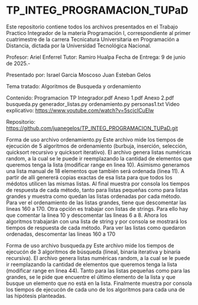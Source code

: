 # TP_INTEG_PROGRAMACION_TUPaD
Este repositorio contiene todos los archivos presentados en el Trabajo Practico Integrador de la materia Programación I, correspondiente al primer cuatrimestre de la carrera Tecnicatura Universitaria en Programación a Distancia, dictada por la Universidad Tecnológica Nacional.

Profesor: Ariel Enferrel
Tutor: Ramiro Hualpa
Fecha de Entrega: 9 de junio de 2025.-

Presentado por:
                Israel Garcia Moscoso
                Juan Esteban Gelos

Tema tratado: Algoritmos de Busqueda y ordenamiento


Contenido:
        Programacion TP Integrador.pdf
        Anexo 1.pdf
        Anexo 2.pdf
        busqueda.py
        generador_listas.py
        ordenamiento.py
        personas1.txt
        Video explicativo: https://www.youtube.com/watch?v=5scjcICuElw

Repositorio: https://github.com/juanegelos/TP_INTEG_PROGRAMACION_TUPaD.git

Forma de uso archivo ordenamiento.py
Este archivo mide los tiempos de ejecución de 5 algoritmos de ordenamiento (burbuja, inserción, selección, quicksort recursivo y quicksort iterativo). El archivo genera listas numéricas random, a la cual se le puede ir reemplazando la cantidad de elementos que queremos tenga la lista (modificar range en linea 10). Asimismo generamos una lista manual de 18 elementos que también será ordenada (linea 11).
A partir de alli genererá copias exactas de esa lista para que todos los médotos utilicen las mismas listas. Al final muestra por consola los tiempos de respuesta de cada método, tanto para listas pequeñas como para listas grandes y muestra como quedan las listas ordenadas por cada método. 
Para ver el ordenamiento de las listas grandes, tiene que descomentar las lineas 160 a 170.
Otra opción es trabajar con listas de strings. Para ello hay que comentar la linea 10 y descomentar las lineas 6 a 8. Ahora los algoritmos trabajarán con una lista de string y por consola se mostrará los tiempos de respuesta de cada método. Para ver las listas como quedaron ordenadas, descomentar las lineas 160 a 170

Forma de uso archivo busqueda.py
Este archivo mide los tiempos de ejecucón de 3 algoritmos de búsqueda (lineal, binaria iterativa y binaria recursiva). El archivo genera listas numéricas random, a la cual se le puede ir reemplazando la cantidad de elementos que queremos tenga la lista (modificar range en linea 44). Tanto para las listas pequeñas como para las grandes, se le pide que encuentre el último elemento de la lista y que busque un elemento que no está en la lista. Finalmente muestra por consola los tiempos de ejecucón de cada uno de los algoritmos para cada una de las hipótesis planteadas.